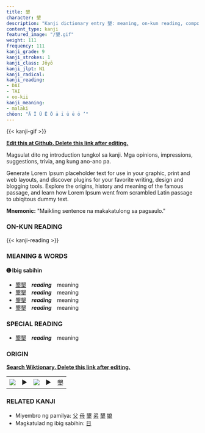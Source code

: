 ```yaml
---
title: 墾
character: 墾
description: "Kanji dictionary entry 墾: meaning, on-kun reading, compounds, origin, related kanji"
content_type: kanji
featured_image: "/墾.gif"
weight: 111
frequency: 111
kanji_grade: 9
kanji_strokes: 1
kanji_class: Jōyō
kanji_jlpt: N1
kanji_radical: 
kanji_reading: 
- DAI
- TAI
- oo-kii
kanji_meaning:
- malaki
chōon: "Ā Ī Ū Ē Ō ā ī ū ē ō ’"
---
```

[//]: # (Don't edit the line below. Kanji animated GIF code is automatically generated.)
{{< kanji-gif >}}

[//]: # (Edit below this line.)

**[Edit this at Github. Delete this link after editing.](https://github.com/tim0g/tim/tree/main/content/kanji/墾/index.md)**

Magsulat dito ng introduction tungkol sa kanji. Mga opinions, impressions, suggestions, trivia, ang kung ano-ano pa.

Generate Lorem Ipsum placeholder text for use in your graphic, print and web layouts, and discover plugins for your favorite writing, design and blogging tools. Explore the origins, history and meaning of the famous passage, and learn how Lorem Ipsum went from scrambled Latin passage to ubiqitous dummy text.
 
**Mnemonic:** "Maikling sentence na makakatulong sa pagsaulo."

### ON-KUN READING

[//]: # (Don't edit the line below. ON-KUN READING code is automatically generated.)
{{< kanji-reading >}}

### MEANING & WORDS

#### ➊ **Ibig sabihin**
  - [墾](../墾)[墾](../墾)　***reading***　meaning
  - [墾](../墾)[墾](../墾)　***reading***　meaning
  - [墾](../墾)[墾](../墾)　***reading***　meaning
  - [墾](../墾)[墾](../墾)　***reading***　meaning

### SPECIAL READING
  - [墾](../墾)[墾](../墾)　***reading***　meaning

### ORIGIN

**[Search Wiktionary. Delete this link after editing.](https://wiktionary.org/wiki/墾)**
<table class="kanji-table"><tr><td>
<img src="60px-墾-bronze.svg.png">
</td><td>▶</td><td>
<img src="60px-墾-oracle.svg.png">
</td><td>▶</td>
<td class="kanji-origin">墾</td>
</tr></table>

### RELATED KANJI
- Miyembro ng pamilya: [父](../父) [母](../母) [墾](../墾) [弟](../弟) [墾](../墾) [娘](../娘)
- Magkatulad ng ibig sabihin: [日](../日)
